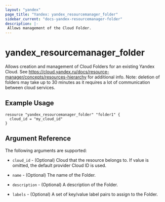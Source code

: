 ```yaml
---
layout: "yandex"
page_title: "Yandex: yandex_resourcemanager_folder"
sidebar_current: "docs-yandex-resourcemanager-folder"
description: |-
 Allows management of the Cloud Folder.
---
```


# yandex\_resourcemanager\_folder

Allows creation and management of Cloud Folders for an existing Yandex Cloud. See https://cloud.yandex.ru/docs/resource-manager/concepts/resources-hierarchy for additional info.
Note: deletion of folders may take up to 30 minutes as it requires a lot of communication between cloud services.

## Example Usage

```hcl
resource "yandex_resourcemanager_folder" "folder1" {
  cloud_id = "my_cloud_id"
}
```

## Argument Reference

The following arguments are supported:

* `cloud_id` - (Optional) Cloud that the resource belongs to. If value is omitted, the default provider Cloud ID is used.

* `name` - (Optional) The name of the Folder.

* `description` - (Optional) A description of the Folder.

* `labels` - (Optional) A set of key/value label pairs to assign to the Folder.
